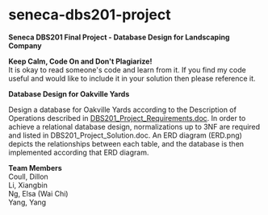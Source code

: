 # seneca-dbs201-project
<p><b>Seneca DBS201 Final Project - Database Design for Landscaping Company</b></p>

<p><b>Keep Calm, Code On and Don't Plagiarize!</b><br/>
It is okay to read someone's code and learn from it. If you find my code useful and would like to include it in your solution then please reference it.</p>

<div>
  <b>Database Design for Oakville Yards</b>
  <p>Design a database for Oakville Yards according to the Description of Operations described in <a href="https://github.com/elsa-ng/seneca-dbs201-project/blob/master/DBS201_Project_Requirements.doc">DBS201_Project_Requirements.doc</a>. In order to achieve a relational database design, normalizations up to 3NF are required and listed in DBS201_Project_Solution.doc. An ERD diagram (ERD.png) depicts the relationships between each table, and the database is then implemented according that ERD diagram.</p>
</div>

<div>
    <b>Team Members</b><br/>
    Coull, Dillon<br/>
    Li, Xiangbin<br/>
    Ng, Elsa (Wai Chi)<br/>
    Yang, Yang<br/>
</div>